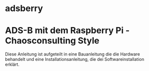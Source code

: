 # adsberry
ADS-B mit dem Raspberry Pi - Chaosconsulting Style
==================================================

Diese Anleitung ist aufgeteilt in eine Bauanleitung die die Hardware behandelt und eine Installationsanleitung, die dei Softwareinstallation erklärt.
